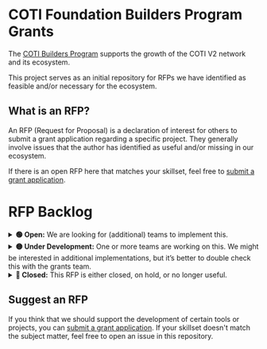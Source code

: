 # COTI Foundation Builders Program Grants

The [COTI Builders Program](https://cotinetwork.notion.site/Overview-COTI-Builders-Program-f742a22ff8ef4e648935362b9b4a9c34) supports the growth of the COTI V2 network and its ecosystem.

This project serves as an initial repository for RFPs we have identified as feasible and/or necessary for the ecosystem.

## What is an RFP?
An RFP (Request for Proposal) is a declaration of interest for others to submit a grant application regarding a specific project. They generally involve issues that the author has identified as useful and/or missing in our ecosystem.

If there is an open RFP here that matches your skillset, feel free to [submit a grant application](https://share.hsforms.com/1Boe4wRQtShet_lfl2Z-nLArddfz).

# RFP Backlog

<details>
  <summary>
    <b>🟢 Open:</b> We are looking for (additional) teams to implement this.
  </summary>

| RFP | Last Updated |
| :-- | :----------: |
| [metamask.md](RFPs/open/metamask.md) | 2024-07-01 |

</details>

<details>
  <summary>
    <b>🟡 Under Development:</b> One or more teams are working on this. We might be interested in additional implementations, but it’s better to double check this with the grants team.
  </summary>

| RFP | Last Updated |
| :-- | :----------: |
| [hardhat.md](RFPs/under_dev/hardhat.md) | 2024-07-05 |
| [foundry.md](RFPs/under_dev/foundry.md) | 2024-07-05 |

</details>


<details>
  <summary>
    <b>🔴 Closed:</b> This RFP is either closed, on hold, or no longer useful.
  </summary>

| RFP | Last Updated |
| :-- | :----------: |
|  |  |

</details>

## Suggest an RFP

If you think that we should support the development of certain tools or projects, you can [submit a grant application](https://share.hsforms.com/1Boe4wRQtShet_lfl2Z-nLArddfz). If your skillset doesn't match the subject matter, feel free to open an issue in this repository.
